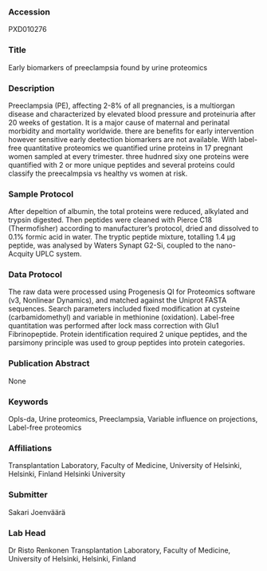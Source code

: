 ### Accession
PXD010276

### Title
Early biomarkers of preeclampsia found by urine proteomics

### Description
Preeclampsia (PE), affecting 2-8% of all pregnancies, is a  multiorgan disease and characterized by elevated blood pressure and proteinuria after 20 weeks of gestation. It is a major cause of maternal and perinatal morbidity and mortality worldwide. there are benefits for early intervention however sensitive early deetection biomarkers are not available. With label-free quantitative proteomics we quantified urine proteins in 17 pregnant women sampled at every trimester. three hudnred sixy one proteins were quantified with 2 or more unique peptides and several proteins could classify the preecalmpsia vs healthy vs women at risk.

### Sample Protocol
After depeltion of albumin, the total proteins were reduced, alkylated and trypsin digested. Then peptides were cleaned with Pierce C18 (Thermofisher) according to manufacturer’s protocol, dried and dissolved to 0.1% formic acid in water. The tryptic peptide mixture, totalling 1.4 µg peptide, was analysed by Waters Synapt G2-Si, coupled to the nano-Acquity UPLC system.

### Data Protocol
The raw data were processed using Progenesis QI for Proteomics software (v3, Nonlinear Dynamics), and matched against the Uniprot FASTA sequences. Search parameters included fixed modification at cysteine (carbamidomethyl) and variable in methionine (oxidation). Label-free quantitation was performed after lock mass correction with Glu1 Fibrinopeptide. Protein identification required 2 unique peptides, and the parsimony principle was used to group peptides into protein categories.

### Publication Abstract
None

### Keywords
Opls-da, Urine proteomics, Preeclampsia, Variable influence on projections, Label-free proteomics

### Affiliations
Transplantation Laboratory, Faculty of Medicine, University of Helsinki, Helsinki, Finland
Helsinki University

### Submitter
Sakari Joenväärä

### Lab Head
Dr Risto Renkonen
Transplantation Laboratory, Faculty of Medicine, University of Helsinki, Helsinki, Finland


